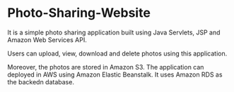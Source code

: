 # Photo-Sharing-Website

It is a simple photo sharing application built using Java Servlets, JSP and Amazon Web Services API. 

Users can upload, view, download and delete photos using this application. 

Moreover, the photos are stored in Amazon S3. The application can deployed in AWS using Amazon Elastic Beanstalk. It uses Amazon RDS as the backedn database.


